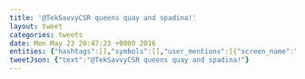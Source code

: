 ```yaml
---
title: '@TekSavvyCSR queens quay and spadina!'
layout: tweet
categories: tweets
date: Mon May 23 20:47:23 +0000 2016
entities: {"hashtags":[],"symbols":[],"user_mentions":[{"screen_name":"TekSavvyCSR","name":"TekSavvy Assistance","id":420670896,"id_str":"420670896","indices":[0,12]}],"urls":[]}
tweetJson: {"text":"@TekSavvyCSR queens quay and spadina!"}
---
```


